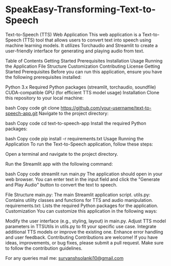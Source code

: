 # SpeakEasy-Transforming-Text-to-Speech
Text-to-Speech (TTS) Web Application
This web application is a Text-to-Speech (TTS) tool that allows users to convert text into speech using machine learning models. It utilizes Torchaudio and Streamlit to create a user-friendly interface for generating and playing audio from text.

Table of Contents
Getting Started
Prerequisites
Installation
Usage
Running the Application
File Structure
Customization
Contributing
License
Getting Started
Prerequisites
Before you can run this application, ensure you have the following prerequisites installed:

Python 3.x
Required Python packages (streamlit, torchaudio, soundfile)
CUDA-compatible GPU (for efficient TTS model usage)
Installation
Clone this repository to your local machine:

bash
Copy code
git clone https://github.com/your-username/text-to-speech-app.git
Navigate to the project directory:

bash
Copy code
cd text-to-speech-app
Install the required Python packages:

bash
Copy code
pip install -r requirements.txt
Usage
Running the Application
To run the Text-to-Speech application, follow these steps:

Open a terminal and navigate to the project directory.

Run the Streamlit app with the following command:

bash
Copy code
streamlit run main.py
The application should open in your web browser. You can enter text in the input field and click the "Generate and Play Audio" button to convert the text to speech.

File Structure
main.py: The main Streamlit application script.
utils.py: Contains utility classes and functions for TTS and audio manipulation.
requirements.txt: Lists the required Python packages for the application.
Customization
You can customize this application in the following ways:

Modify the user interface (e.g., styling, layout) in main.py.
Adjust TTS model parameters in TTSUtils in utils.py to fit your specific use case.
Integrate additional TTS models or improve the existing one.
Enhance error handling and user feedback.
Contributing
Contributions are welcome! If you have ideas, improvements, or bug fixes, please submit a pull request. Make sure to follow the contribution guidelines.

For any queries mail me: suryanshsolanki10@gmail.com
